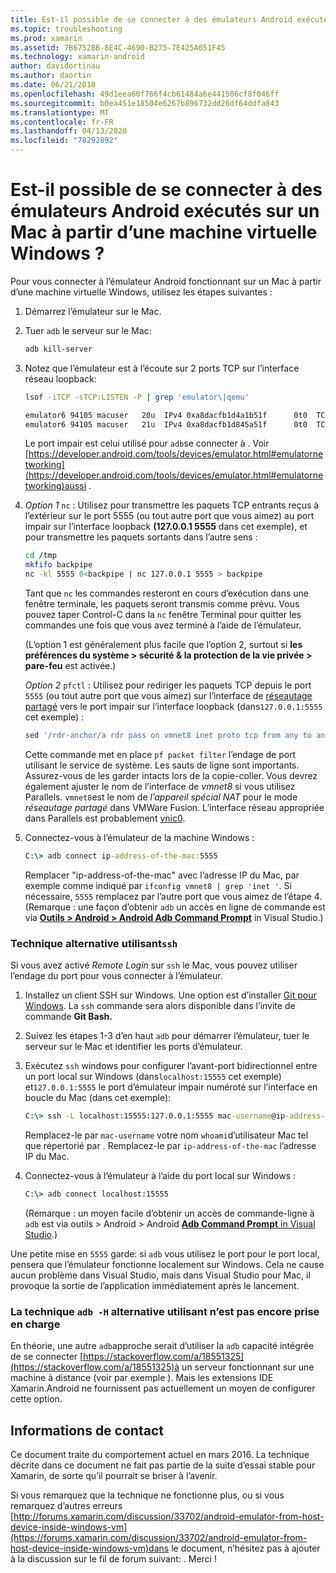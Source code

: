 ```yaml
---
title: Est-il possible de se connecter à des émulateurs Android exécutés sur un Mac à partir d’une machine virtuelle Windows ?
ms.topic: troubleshooting
ms.prod: xamarin
ms.assetid: 7B6752BB-8E4C-4690-B275-7E425A051F45
ms.technology: xamarin-android
author: davidortinau
ms.author: daortin
ms.date: 06/21/2018
ms.openlocfilehash: 49d1eea60f766f4cb61484a6e441506cf8f046ff
ms.sourcegitcommit: b0ea451e18504e6267b896732dd26df64ddfa843
ms.translationtype: MT
ms.contentlocale: fr-FR
ms.lasthandoff: 04/13/2020
ms.locfileid: "78292892"
---
```

# <a name="is-it-possible-to-connect-to-android-emulators-running-on-a-mac-from-a-windows-vm"></a>Est-il possible de se connecter à des émulateurs Android exécutés sur un Mac à partir d’une machine virtuelle Windows ?

Pour vous connecter à l’émulateur Android fonctionnant sur un Mac à partir d’une machine virtuelle Windows, utilisez les étapes suivantes :

1. Démarrez l’émulateur sur le Mac.

2. Tuer `adb` le serveur sur le Mac:

    ```bash
    adb kill-server
    ```

3. Notez que l’émulateur est à l’écoute sur 2 ports TCP sur l’interface réseau loopback:

    ```bash
    lsof -iTCP -sTCP:LISTEN -P | grep 'emulator\|qemu'

    emulator6 94105 macuser   20u  IPv4 0xa8dacfb1d4a1b51f      0t0  TCP localhost:5555 (LISTEN)
    emulator6 94105 macuser   21u  IPv4 0xa8dacfb1d845a51f      0t0  TCP localhost:5554 (LISTEN)
    ```

    Le port impair est celui utilisé pour `adb`se connecter à . Voir [https://developer.android.com/tools/devices/emulator.html#emulatornetworking](https://developer.android.com/tools/devices/emulator.html#emulatornetworking)aussi .

4. _Option 1_ `nc` : Utilisez pour transmettre les paquets TCP entrants reçus à l’extérieur sur le port 5555 (ou tout autre port que vous aimez) au port impair sur l’interface loopback **(127.0.0.1 5555** dans cet exemple), et pour transmettre les paquets sortants dans l’autre sens :

    ```bash
    cd /tmp
    mkfifo backpipe
    nc -kl 5555 0<backpipe | nc 127.0.0.1 5555 > backpipe
    ```

    Tant que `nc` les commandes resteront en cours d’exécution dans une fenêtre terminale, les paquets seront transmis comme prévu. Vous pouvez taper Control-C dans la `nc` fenêtre Terminal pour quitter les commandes une fois que vous avez terminé à l’aide de l’émulateur.

    (L’option 1 est généralement plus facile que l’option 2, surtout si **les préférences du système > sécurité & la protection de la vie privée > pare-feu** est activée.)

    _Option 2_ `pfctl` : Utilisez pour rediriger les paquets TCP depuis le port `5555` (ou tout autre port que vous aimez) sur l’interface de [réseautage partagé](https://kb.parallels.com/en/4948) vers le port impair sur l’interface loopback (dans`127.0.0.1:5555` cet exemple) :

    ```bash
    sed '/rdr-anchor/a rdr pass on vmnet8 inet proto tcp from any to any port 5555 -> 127.0.0.1 port 5555' /etc/pf.conf | sudo pfctl -ef -
    ```

    Cette commande met en place `pf packet filter` l’endage de port utilisant le service de système. Les sauts de ligne sont importants. Assurez-vous de les garder intacts lors de la copie-coller. Vous devrez également ajuster le nom de l’interface de *vmnet8* si vous utilisez Parallels. `vmnet8`est le nom de *l’appareil spécial NAT* pour le mode *réseautage partagé* dans VMWare Fusion. L’interface réseau appropriée dans Parallels est probablement [vnic0](https://download.parallels.com/doc/psbm/en/Parallels_Server_Bare_Metal_Users_Guide/29258.htm).

5. Connectez-vous à l’émulateur de la machine Windows :

    ```cmd
    C:\> adb connect ip-address-of-the-mac:5555
    ```

    Remplacer "ip-address-of-the-mac" avec l’adresse IP du Mac, par exemple comme indiqué par `ifconfig vmnet8 | grep 'inet '`. Si nécessaire, `5555` remplacez par l’autre port que vous aimez de l’étape 4\. (Remarque : une façon d’obtenir `adb` un accès en ligne de commande est via [**Outils > Android > Android Adb Command Prompt**](~/cross-platform/troubleshooting/questions/version-logs.md#adb-logcat) in Visual Studio.)

### <a name="alternate-technique-using-ssh"></a>Technique alternative utilisant`ssh`

Si vous avez activé _Remote Login_ sur `ssh` le Mac, vous pouvez utiliser l’endage du port pour vous connecter à l’émulateur.

1. Installez un client SSH sur Windows. Une option est d’installer [Git pour Windows](https://git-for-windows.github.io/). La `ssh` commande sera alors disponible dans l’invite de commande **Git Bash.**

2. Suivez les étapes 1-3 d’en haut `adb` pour démarrer l’émulateur, tuer le serveur sur le Mac et identifier les ports d’émulateur.

3. Exécutez `ssh` windows pour configurer l’avant-port bidirectionnel entre un port local sur Windows (dans`localhost:15555` cet exemple) et`127.0.0.1:5555` le port d’émulateur impair numéroté sur l’interface en boucle du Mac (dans cet exemple):

    ```cmd
    C:\> ssh -L localhost:15555:127.0.0.1:5555 mac-username@ip-address-of-the-mac
    ```

    Remplacez-le par `mac-username` votre nom `whoami`d’utilisateur Mac tel que répertorié par . Remplacez-le par `ip-address-of-the-mac` l’adresse IP du Mac.

4. Connectez-vous à l’émulateur à l’aide du port local sur Windows :

    ```cmd
    C:\> adb connect localhost:15555
    ```

    (Remarque : un moyen facile d’obtenir un accès de commande-ligne à `adb` est via outils > Android > Android [ **Adb Command Prompt** in Visual Studio](~/cross-platform/troubleshooting/questions/version-logs.md#adb-logcat).)

Une petite mise en `5555` garde: si `adb` vous utilisez le port pour le port local, pensera que l’émulateur fonctionne localement sur Windows. Cela ne cause aucun problème dans Visual Studio, mais dans Visual Studio pour Mac, il provoque la sortie de l’application immédiatement après le lancement.

### <a name="alternate-technique-using-adb--h-is-not-yet-supported"></a>La technique `adb -H` alternative utilisant n’est pas encore prise en charge

En théorie, une autre `adb`approche serait d’utiliser la `adb` capacité intégrée de se connecter [https://stackoverflow.com/a/18551325](https://stackoverflow.com/a/18551325)à un serveur fonctionnant sur une machine à distance (voir par exemple ).
Mais les extensions IDE Xamarin.Android ne fournissent pas actuellement un moyen de configurer cette option.

## <a name="contact-information"></a>Informations de contact

Ce document traite du comportement actuel en mars 2016. La technique décrite dans ce document ne fait pas partie de la suite d’essai stable pour Xamarin, de sorte qu’il pourrait se briser à l’avenir.

Si vous remarquez que la technique ne fonctionne plus, ou si vous remarquez d’autres erreurs [http://forums.xamarin.com/discussion/33702/android-emulator-from-host-device-inside-windows-vm](https://forums.xamarin.com/discussion/33702/android-emulator-from-host-device-inside-windows-vm)dans le document, n’hésitez pas à ajouter à la discussion sur le fil de forum suivant: .
Merci !
